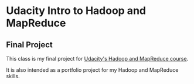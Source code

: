 Udacity Intro to Hadoop and MapReduce
=======================================================
Final Project 
-------------

This class is my final project for [Udacity's Hadoop and MapReduce course](https://www.udacity.com/course/ud617).  

It is also intended as a portfolio project for my Hadoop and MapReduce skills.
